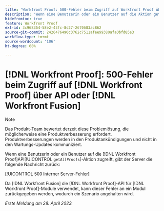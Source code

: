 ```yaml
---
title: 'Workfront Proof: 500-Fehler beim Zugriff auf Workfront Proof über API oder Workfront Fusion'
description: 'Wenn eine Benutzerin oder ein Benutzer auf die Aktion getAllProofs der Korrekturabzugs-API zugreift, gibt der Workfront Proof-Server die folgende Meldung zurück: 500 Interner Server-Fehler'
hidefromtoc: true
feature: Workfront Proof
exl-id: 3c968354-58e2-43fc-8c27-2670683ac862
source-git-commit: 2426476490c3762c7511afee99380afa0bfd85e3
workflow-type: tm+mt
source-wordcount: '106'
ht-degree: 68%

---
```


# [!DNL Workfront Proof]: 500-Fehler beim Zugriff auf [!DNL Workfront Proof] über API oder [!DNL Workfront Fusion]

>[!NOTE]
>
>Das Produkt-Team bewertet derzeit diese Problemlösung, die möglicherweise eine Produktverbesserung erfordert. Produktverbesserungen werden in den Produktankündigungen und nicht in den Wartungs-Updates kommuniziert.

<!--This article is on Proof and Fusion TOCs-->

Wenn eine Benutzerin oder ein Benutzer auf die [!DNL Workfront Proof]API[!UICONTROL `getAllProofs`]-Aktion zugreift, gibt der Server die folgende Nachricht zurück:

[!UICONTROL 500 Interner Server-Fehler]

Da [!DNL Workfront Fusion] die [!DNL Workfront Proof]-API für [!DNL Workfront Proof]-Module verwendet, kann dieser Fehler an ein Modul zurückgegeben werden, wodurch ein Szenario angehalten wird.

_Erste Meldung am 28. April 2023._
